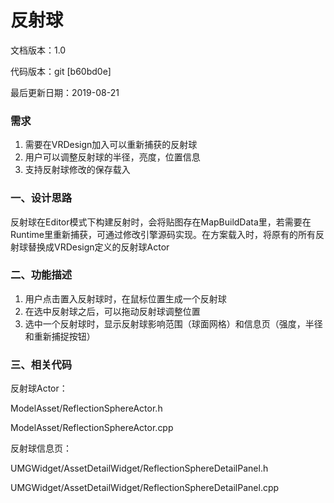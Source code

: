 # 反射球

文档版本：1.0

代码版本：git \[b60bd0e\]

最后更新日期：2019-08-21

### 需求

1. 需要在VRDesign加入可以重新捕获的反射球
2. 用户可以调整反射球的半径，亮度，位置信息
3. 支持反射球修改的保存载入

### 一、设计思路

反射球在Editor模式下构建反射时，会将贴图存在MapBuildData里，若需要在Runtime里重新捕获，可通过修改引擎源码实现。在方案载入时，将原有的所有反射球替换成VRDesign定义的反射球Actor

### 二、功能描述

1. 用户点击置入反射球时，在鼠标位置生成一个反射球
2. 在选中反射球之后，可以拖动反射球调整位置
3. 选中一个反射球时，显示反射球影响范围（球面网格）和信息页（强度，半径和重新捕捉按钮）

### 三、相关代码

反射球Actor：

ModelAsset/ReflectionSphereActor.h

ModelAsset/ReflectionSphereActor.cpp

反射球信息页：

UMGWidget/AssetDetailWidget/ReflectionSphereDetailPanel.h

UMGWidget/AssetDetailWidget/ReflectionSphereDetailPanel.cpp

